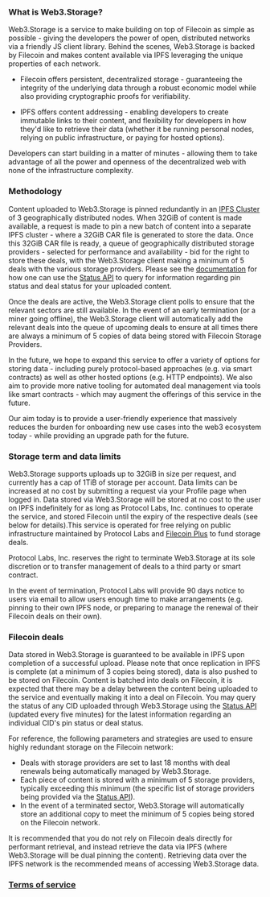 ### What is Web3.Storage?

Web3.Storage is a service to make building on top of Filecoin as simple as possible - giving the developers the power of open, distributed networks via a friendly JS client library. Behind the scenes, Web3.Storage is backed by Filecoin and makes content available via IPFS leveraging the unique properties of each network.

- Filecoin offers persistent, decentralized storage - guaranteeing the integrity of the underlying data through a robust economic model while also providing cryptographic proofs for verifiability.

- IPFS offers content addressing - enabling developers to create immutable links to their content, and flexibility for developers in how they'd like to retrieve their data (whether it be running personal nodes, relying on public infrastructure, or paying for hosted options).

Developers can start building in a matter of minutes - allowing them to take advantage of all the power and openness of the decentralized web with none of the infrastructure complexity.

### Methodology

Content uploaded to Web3.Storage is pinned redundantly in an [IPFS Cluster](https://cluster.ipfs.io) of 3 geographically distributed nodes. When 32GiB of content is made available, a request is made to pin a new batch of content into a separate IPFS cluster - where a 32GiB CAR file is generated to store the data. Once this 32GiB CAR file is ready, a queue of geographically distributed storage providers - selected for performance and availability - bid for the right to store these deals, with the Web3.Storage client making a minimum of 5 deals with the various storage providers. Please see the [documentation](https://docs.web3.storage/) for how one can use the [Status API](https://docs.web3.storage/how-tos/query/) to query for information regarding pin status and deal status for your uploaded content.

Once the deals are active, the Web3.Storage client polls to ensure that the relevant sectors are still available. In the event of an early termination (or a miner going offline), the Web3.Storage client will automatically add the relevant deals into the queue of upcoming deals to ensure at all times there are always a minimum of 5 copies of data being stored with Filecoin Storage Providers.

In the future, we hope to expand this service to offer a variety of options for storing data - including purely protocol-based approaches (e.g. via smart contracts) as well as other hosted options (e.g. HTTP endpoints). We also aim to provide more native tooling for automated deal management via tools like smart contracts - which may augment the offerings of this service in the future.

Our aim today is to provide a user-friendly experience that massively reduces the burden for onboarding new use cases into the web3 ecosystem today - while providing an upgrade path for the future.

### Storage term and data limits

Web3.Storage supports uploads up to 32GiB in size per request, and currently has a cap of 1TiB of storage per account. Data limits can be increased at no cost by submitting a request via your Profile page when logged in. Data stored via Web3.Storage will be stored at no cost to the user on IPFS indefinitely for as long as Protocol Labs, Inc. continues to operate the service, and stored Filecoin until the expiry of the respective deals (see below for details).This service is operated for free relying on public infrastructure maintained by Protocol Labs and [Filecoin Plus](https://docs.filecoin.io/store/filecoin-plus/) to fund storage deals.

Protocol Labs, Inc. reserves the right to terminate Web3.Storage at its sole discretion or to transfer management of deals to a third party or smart contract.

In the event of termination, Protocol Labs will provide 90 days notice to users via email to allow users enough time to make arrangements (e.g. pinning to their own IPFS node, or preparing to manage the renewal of their Filecoin deals on their own).

### Filecoin deals

Data stored in Web3.Storage is guaranteed to be available in IPFS upon completion of a successful upload. Please note that once replication in IPFS is complete (at a minimum of 3 copies being stored), data is also pushed to be stored on Filecoin. Content is batched into deals on Filecoin, it is expected that there may be a delay between the content being uploaded to the service and eventually making it into a deal on Filecoin. You may query the status of any CID uploaded through Web3.Storage using the [Status API](https://docs.web3.storage/how-tos/query/) (updated every five minutes) for the latest information regarding an individual CID's pin status or deal status.

For reference, the following parameters and strategies are used to ensure highly redundant storage on the Filecoin network:

- Deals with storage providers are set to last 18 months with deal renewals being automatically managed by Web3.Storage.
- Each piece of content is stored with a minimum of 5 storage providers, typically exceeding this minimum (the specific list of storage providers being provided via the [Status API](https://docs.web3.storage/how-tos/query/)).
- In the event of a terminated sector, Web3.Storage will automatically store an additional copy to meet the minimum of 5 copies being stored on the Filecoin network.

It is recommended that you do not rely on Filecoin deals directly for performant retrieval, and instead retrieve the data via IPFS (where Web3.Storage will be dual pinning the content). Retrieving data over the IPFS network is the recommended means of accessing Web3.Storage data.

### [Terms of service](/terms)
